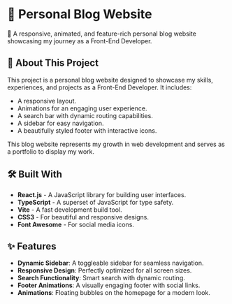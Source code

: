 # 🌟 Personal Blog Website
🚀 A responsive, animated, and feature-rich personal blog website showcasing my journey as a Front-End Developer.

## 📖 About This Project
This project is a personal blog website designed to showcase my skills, experiences, and projects as a Front-End Developer. It includes:

- A responsive layout.
- Animations for an engaging user experience.
- A search bar with dynamic routing capabilities.
- A sidebar for easy navigation.
- A beautifully styled footer with interactive icons.

This blog website represents my growth in web development and serves as a portfolio to display my work.

## 🛠️ Built With

- **React.js** - A JavaScript library for building user interfaces.
- **TypeScript** - A superset of JavaScript for type safety.
- **Vite** - A fast development build tool.
- **CSS3** - For beautiful and responsive designs.
- **Font Awesome** - For social media icons.

## ✨ Features

- **Dynamic Sidebar**: A toggleable sidebar for seamless navigation.
- **Responsive Design**: Perfectly optimized for all screen sizes.
- **Search Functionality**: Smart search with dynamic routing.
- **Footer Animations**: A visually engaging footer with social links.
- **Animations**: Floating bubbles on the homepage for a modern look.
